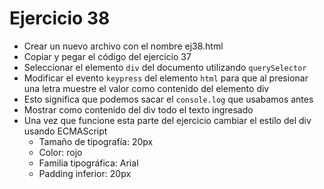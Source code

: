 # Ejercicio 38

* Crear un nuevo archivo con el nombre ej38.html
* Copiar y pegar el código del ejercicio 37
* Seleccionar el elemento `div` del documento utilizando `querySelector`
* Modificar el evento `keypress` del elemento `html` para que al presionar una letra muestre el valor como contenido del elemento div
* Esto significa que podemos sacar el `console.log` que usabamos antes
* Mostrar como contenido del div todo el texto ingresado
* Una vez que funcione esta parte del ejercicio cambiar el estilo del div usando ECMAScript
  * Tamaño de tipografía: 20px
  * Color: rojo
  * Familia tipográfica: Arial
  * Padding inferior: 20px